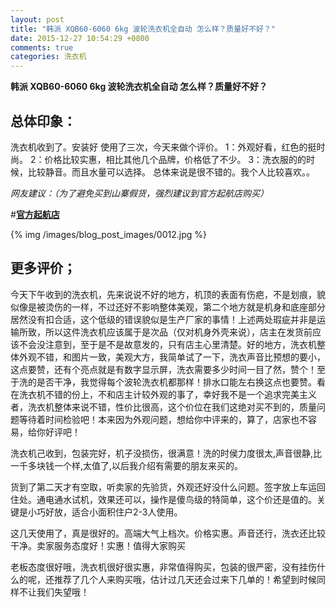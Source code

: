 ```yaml
---
layout: post
title: "韩派 XQB60-6060 6kg 波轮洗衣机全自动 怎么样？质量好不好？"
date: 2015-12-27 10:54:29 +0800
comments: true
categories: 洗衣机
---
```


**韩派 XQB60-6060 6kg 波轮洗衣机全自动 怎么样？质量好不好？**

## 总体印象：

洗衣机收到了。安装好 使用了三次，今天来做个评价。
1：外观好看，红色的挺时尚。
2：价格比较实惠，相比其他几个品牌，价格低了不少。
3：洗衣服的的时候，比较静音。而且水量可以选择。
总体来说是很不错的。我个人比较喜欢。。

*网友建议：（为了避免买到山寨假货，强烈建议到官方起航店购买）*

#[**官方起航店**](http://redirect.simba.taobao.com/rd?w=unionnojs&f=http%3A%2F%2Fai.taobao.com%2Fauction%2Fedetail.htm%3Fe%3DM%252FHA9%252BlTzza6k0Or%252B%252BH4tOW%252FuybB1tWTQ3nIFxqelTKLltG5xFicOdXrTUTgh9sMDPIwxrc30rgx5xFFx04TddwPqZtsoXfgqLKJiCwc7I6msqdEeVczj3nayBoLCgTw%252FsJFfiFVYBZ0rfLg2i8Sbg%253D%253D%26ptype%3D100010%26from%3Dbasic&k=5ccfdb950740ca16&c=un&b=alimm_0&p=mm_109581374_12296429_46532450)

<!--More-->

{% img /images/blog_post_images/0012.jpg %}

## 更多评价；

今天下午收到的洗衣机，先来说说不好的地方，机顶的表面有伤疤，不是划痕，貌似像是被烫伤的一样，不过还好不影响整体美观，第二个地方就是机身和底座部分居然没有扣合适，这个低级的错误貌似是生产厂家的事情！上述两处瑕疵并非是运输所致，所以这件洗衣机应该属于是次品（仅对机身外壳来说），店主在发货前应该不会没注意到，至于是不是故意发的，只有店主心里清楚。好的地方，洗衣机整体外观不错，和图片一致，美观大方，我简单试了一下，洗衣声音比预想的要小，这点要赞，还有个亮点就是有数字显示屏，洗衣需要多少时间一目了然，赞个！至于洗的是否干净，我觉得每个波轮洗衣机都那样！排水口能左右换这点也要赞。看在洗衣机不错的份上，不和店主计较外观的事了，幸好我不是一个追求完美主义者，洗衣机整体来说不错，性价比很高，这个价位在我们这绝对买不到的，质量问题等待着时间检验吧！本来因为外观问题，想给你中评来的，算了，店家也不容易，给你好评吧！

洗衣机己收到，包装完好，机子没损伤，很满意！洗的时侯力度很太,声音很静,比一千多块钱一个样,太值了,以后我介绍有需要的朋友来买的。

货到了第二天才有空取，听卖家的先验货，外观还好没什么问题。签字放上车运回住处。通电通水试机，效果还可以，操作是傻鸟级的特简单，这个价还是值的。关键是小巧好放，适合小面积住户2-3人使用。

这几天使用了，真是很好的。高端大气上档次。价格实惠。声音还行，洗衣还比较干净。卖家服务态度好！实惠！值得大家购买

老板态度很好哦，洗衣机很好很实惠，非常值得购买，包装的很严密，没有挂伤什么的呢，还推荐了几个人来购买哦，估计过几天还会过来下几单的！希望到时候同样不让我们失望哦！